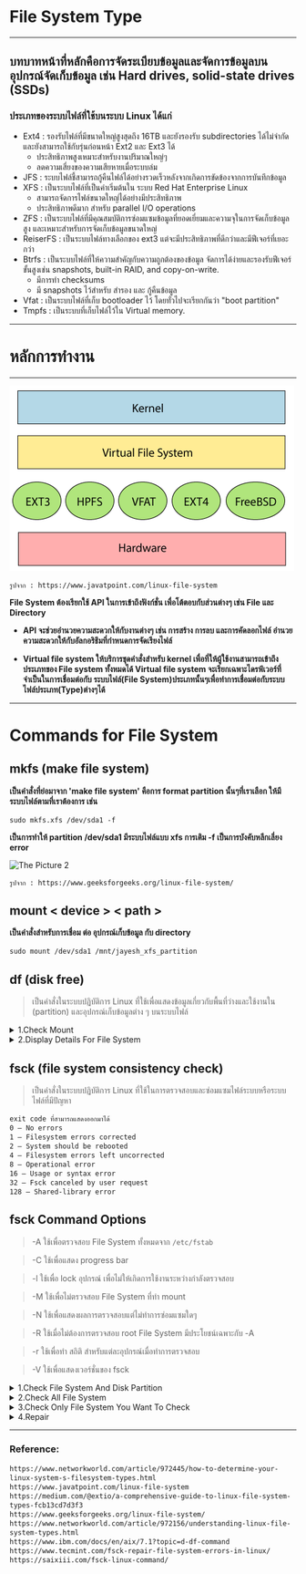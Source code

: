 File System Type
===
---

## บทบาทหน้าที่หลักคือการจัดระเบียบข้อมูลและจัดการข้อมูลบนอุปกรณ์จัดเก็บข้อมูล เช่น Hard drives, solid-state drives (SSDs)

### ประเภทของระบบไฟล์ที่ใช้บนระบบ Linux ได้แก่

- Ext4 : รองรับไฟล์ที่มีขนาดใหญ่สูงสุดถึง 16TB และยังรองรับ subdirectories ได้ไม่จำกัดและยังสามารถใช้กับรุ่นก่อนหน้า
  Ext2 และ Ext3 ได้
  - ประสิทธิภาพสูงเหมาะสำหรับงานปริมาณใหญ่ๆ
  - ลดความเสี่ยงของความเสียหายเมื่อระบบล่ม
- JFS : ระบบไฟล์ชี้สามารถกู้คืนไฟล์ได้อย่างรวดเร็วหลังจากเกิดการขัดข้องจากการบันทึกข้อมูล
- XFS : เป็นระบบไฟล์ที่เป็นค่าเริ่มต้นใน ระบบ Red Hat Enterprise Linux
  - สามารถจัดการไฟล์ขนาดใหญ่ได้อย่างมีประสิทธิภาพ
  - ประสิทธิภาพดีมาก สำหรับ parallel I/O operations
- ZFS : เป็นระบบไฟล์ที่มีคุณสมบัติการซ่อมแซมข้อมูลที่ยอดเยี่ยมและความจุในการจัดเก็บข้อมูลสูง
  และเหมาะสำหรับการจัดเก็บข้อมูลขนาดใหญ่
- ReiserFS : เป็นระบบไฟล์ทางเลือกของ ext3 แต่จะมีประสิทธิภาพที่ดีกว่าและมีฟีเจอร์ที่เยอะกว่า
- Btrfs : เป็นระบบไฟล์ที่ให้ความสำคัญกับความถูกต้องของข้อมูล จัดการได้ง่ายและรองรับฟีเจอร์ขั้นสูงเช่น snapshots,
  built-in RAID, and copy-on-write.
  - มีการทำ checksums 
  - มี snapshots ไว้สำหรับ สำรอง และ กู้คืนข้อมูล
- Vfat : เป็นระบบไฟล์ที่เก็บ bootloader ไว้ โดยทั่วไปจะเรียกกันว่า "boot partition"
- Tmpfs : เป็นระบบที่เก็บไฟล์ไว้ใน Virtual memory.

---
หลักการทำงาน
===
---
![The Picture](/assets/img/linux-file-system.png)

    รูปจาก : https://www.javatpoint.com/linux-file-system 

**File System ต้องเรียกใช้ API ในการเข้าถึงฟังก์ชั่น เพื่อโต้ตอบกับส่วนต่างๆ เช่น File และ Directory**

- **API จะช่วยอำนวยความสะดวกให้กับงานต่างๆ เช่น การสร้าง การลบ และการคัดลอกไฟล์
  อำนวยความสะดวกให้กับอัลกอริธึมที่กำหนดการจัดเรียงไฟล์**

- **Virtual file system ให้บริการชุดคำสั่งสำหรับ kernel เพื่อที่ให้ผู้ใช้งานสามารถเข้าถึง ประเภทของ File system ทั้งหมดได้
  Virtual file system
  จะเรียกเฉพาะไดรฟ์เวอร์ที่จำเป็นในการเชื่อมต่อกับ ระบบไฟล์(File System)ประเภทนั้นๆเพื่อทำการเชื่อมต่อกับระบบไฟล์ประเภท(Type)ต่างๆได้**

---

# Commands for File System
## mkfs (make file system)
**เป็นคำสั่งที่ย่อมาจาก 'make file system' คือการ format partition นั้นๆที่เราเลือก ให้มี ระบบไฟล์ตามที่เราต้องการ เช่น**

```sudo mkfs.xfs /dev/sda1 -f```

**เป็นการทำให้ partition /dev/sda1 มีระบบไฟล์แบบ xfs การเติม -f เป็นการบังคับหลีกเลี่ยง error**

![The Picture 2](/assets/img/xfs.png)

    รูปจาก : https://www.geeksforgeeks.org/linux-file-system/

## mount < device > < path >
**เป็นคำสั่งสำหรับการเชื่อม ต่อ อุปกรณ์เก็บข้อมูล กับ directory**

```sudo mount /dev/sda1 /mnt/jayesh_xfs_partition```

## df (disk free)
>เป็นคำสั่งในระบบปฏิบัติการ Linux ที่ใช้เพื่อแสดงข้อมูลเกี่ยวกับพื้นที่ว่างและใช้งานใน (partition) และอุปกรณ์เก็บข้อมูลต่าง ๆ บนระบบไฟล์



<details>

<summary>  1.Check Mount  </summary>

สามารถใช้ `df -h` เพื่อตรวจสอบการ mount ได้

![The Picture 3](/assets/img/xfs2.png)

    รูปจาก : https://www.geeksforgeeks.org/linux-file-system/

</details>

<details>

<summary>2.Display Details For File System</summary>

สามารถใช้ `df -Th` เพื่อแสดงผลข้อมูลต่างๆได้ดังนี้

```
Filesystem     Type      Size  Used Avail Use% Mounted on 
devtmpfs       devtmpfs  4.0M     0  4.0M   0% /dev 
tmpfs          tmpfs     1.9G     0  1.9G   0% /dev/shm 
tmpfs          tmpfs     756M  1.6M  754M   1% /run
/dev/sda3      btrfs      14G  4.3G  8.5G  34% / 
tmpfs          tmpfs     1.9G   16K  1.9G   1% /tmp 
/dev/sda3      btrfs      14G  4.3G  8.5G  34% /home 
/dev/sda2      ext4      974M  297M  610M  33% /boot 
/dev/sda1      vfat      599M   18M  582M   3% /boot/efi
tmpfs          tmpfs     378M  124K  378M   1% /run/user/1000 
```


</details>

    

## fsck (file system consistency check)

>เป็นคำสั่งในระบบปฏิบัติการ Linux ที่ใช้ในการตรวจสอบและซ่อมแซมไฟล์ระบบหรือระบบไฟล์ที่มีปัญหา

```
exit code ที่สามารถแสดงออกมาได้
0 – No errors
1 – Filesystem errors corrected
2 – System should be rebooted
4 – Filesystem errors left uncorrected
8 – Operational error
16 – Usage or syntax error
32 – Fsck canceled by user request
128 – Shared-library error
```
## fsck Command Options

>-A ใช้เพื่อตรวจสอบ File System ทั้งหมดจาก `/etc/fstab`
 
>-C ใช้เพื่อแสดง progress bar

>-l ใช้เพื่อ lock อุปกรณ์ เพื่อไม่ให้เกิดการใช้งานระหว่างกำลังตรวจสอบ

>-M ใช้เพื่อไม่ตรวจสอบ File System ที่ทำ mount

>-N ใช้เพื่อแสดงผลการตรวจสอบแต่ไม่ทำการซ่อมแซมใดๆ

>-R ใช้เมื่อไม่ต้องการตรวจสอบ root File System มีประโยชน์เฉพาะกับ -A

>-r ใช้เพื่อทำ สถิติ สำหรับแต่ละอุปกรณ์เมื่อทำการตรวจสอบ

>-V ใช้เพื่อแสดงเวอร์ชั่นของ fsck



<details>

<summary>1.Check File System And Disk Partition</summary>

สามารถใช้ `fsck < path >` เพื่อเช็คได้ จะแสดงผลลัพธ์ ดังนี้

```
$ fsck /dev/sda6
fsck from util-linux 2.20.1
e2fsck 1.42 (29-Nov-2011)
/dev/sda6: clean, 95/2240224 files, 3793506/4476416 blocks
```

เมื่อพบ error

```
$ fsck /dev/sda2
fsck from util-linux 2.20.1
fsck: fsck.ntfs: not found
fsck: error 2 while executing fsck.ntfs for /dev/sda2
```


</details>

<details>

<summary>2.Check All File System</summary>

สามารถใช้ `option -A` เพื่อเช็ค file system ภายใต้ `/etc/fstab` ทั้งหมดได้

```
$ fsck -AR -y
fsck from util-linux 2.20.1
e2fsck 1.42 (29-Nov-2011)
/dev/sda6: clean, 95/2240224 files, 3793506/4476416 blocks
dosfsck 3.0.12, 29 Oct 2011, FAT32, LFN
/dev/sda7: 8 files, 50/1463400 clusters
```



</details>

<details>

<summary>3.Check Only File System You Want To Check</summary>

สามารถใช้ `option -t` ในการแสดง File System Type ที่เราต้องการได้

```
$ fsck -AR -t ext2 -y
fsck from util-linux 2.20.1
e2fsck 1.42 (29-Nov-2011)
/dev/sda6: clean, 11/2240224 files, 70327/4476416 blocks
```

</details>

<details>

<summary>4.Repair</summary>

เมื่อพบเจอ error หลังจากทำการตรวจสอบสามารถแก้ไขได้ด้วยการ ใช้ `option -y`

```
$ fsck -y /dev/sda6
fsck from util-linux 2.20.1
e2fsck 1.42 (29-Nov-2011)
/dev/sda6 contains a file system with errors, check forced.
Pass 1: Checking inodes, blocks, and sizes
Inode 2060353 is a unknown file type with mode 0137642 but it looks 
like it is really a directory.
Fix? yes

Pass 2: Checking directory structure
Entry 'test' in / (2) has deleted/unused inode 49059.  Clear? yes

Pass 3: Checking directory connectivity
Pass 4: Checking reference counts
Pass 5: Checking group summary information

/dev/sda6: ***** FILE SYSTEM WAS MODIFIED *****
/dev/sda6: 96/2240224 files (7.3% non-contiguous), 3793508/4476416 blocks
```

</details>



---


### Reference:

    https://www.networkworld.com/article/972445/how-to-determine-your-linux-system-s-filesystem-types.html
    https://www.javatpoint.com/linux-file-system
    https://medium.com/@extio/a-comprehensive-guide-to-linux-file-system-types-fcb13cd7d3f3
    https://www.geeksforgeeks.org/linux-file-system/
    https://www.networkworld.com/article/972156/understanding-linux-file-system-types.html
    https://www.ibm.com/docs/en/aix/7.1?topic=d-df-command
    https://www.tecmint.com/fsck-repair-file-system-errors-in-linux/
    https://saixiii.com/fsck-linux-command/



